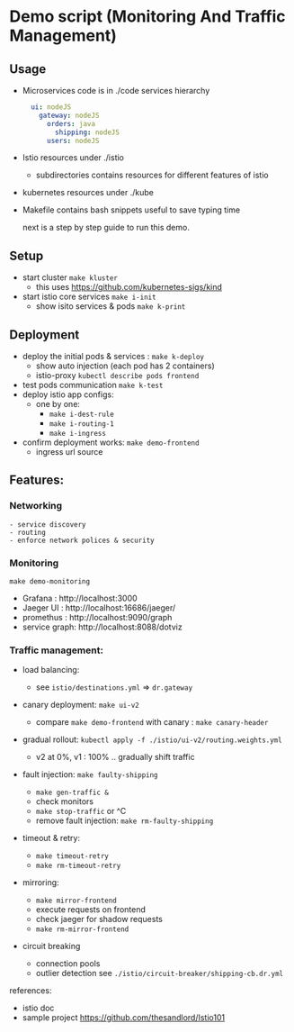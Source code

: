# Demo script (Monitoring And Traffic Management)
## Usage
- Microservices code is in ./code
  services hierarchy
  ```yaml
    ui: nodeJS
      gateway: nodeJS
        orders: java
          shipping: nodeJS
        users: nodeJS
  ```
- Istio resources under ./istio
  - subdirectories contains resources for different features of istio
- kubernetes resources under ./kube
- Makefile contains bash snippets useful to save typing time

  next is a step by step guide to run this demo.

## Setup
 - start cluster `make kluster`
    - this uses https://github.com/kubernetes-sigs/kind
 - start istio core services `make i-init`
    - show isito services & pods `make k-print`

## Deployment 
- deploy the initial pods & services : `make k-deploy`
    - show auto injection (each pod has 2 containers)
    - istio-proxy `kubectl describe pods frontend`
- test pods communication `make k-test`
- deploy istio app configs:
    - one by one:
        - `make i-dest-rule`
        - `make i-routing-1`
        - `make i-ingress`
- confirm deployment works: `make demo-frontend`
    - ingress url source

## Features:

### Networking 
    - service discovery
    - routing
    - enforce network polices & security

### Monitoring
`make demo-monitoring`
- Grafana : http://localhost:3000
- Jaeger UI : http://localhost:16686/jaeger/
- promethus : http://localhost:9090/graph
- service graph: http://localhost:8088/dotviz

### Traffic management:
- load balancing:
    - see `istio/destinations.yml` => `dr.gateway `
- canary deployment: `make ui-v2`
    - compare `make demo-frontend` with canary : `make canary-header` 

- gradual rollout: `kubectl apply -f ./istio/ui-v2/routing.weights.yml`
    - v2 at 0%, v1 : 100% .. gradually shift traffic 

- fault injection: `make faulty-shipping`
    - `make gen-traffic &`
    - check monitors
    - `make stop-traffic` or ^C
    - remove fault injection: `make rm-faulty-shipping`

- timeout & retry:
    - `make timeout-retry`
    - `make rm-timeout-retry`

- mirroring:
    - `make mirror-frontend`
    - execute requests on frontend
    - check jaeger for shadow requests
    - `make rm-mirror-frontend`

- circuit breaking
    - connection pools
    - outlier detection
    see `./istio/circuit-breaker/shipping-cb.dr.yml`

references:
  - istio doc 
  - sample project https://github.com/thesandlord/Istio101